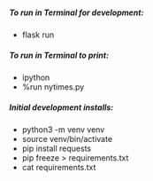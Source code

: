
##### To run in Terminal for development:
- flask run 

##### To run in Terminal to print:
- ipython
- %run nytimes.py

##### Initial development installs:
- python3 -m venv venv
- source venv/bin/activate
- pip install requests
- pip freeze > requirements.txt
- cat requirements.txt